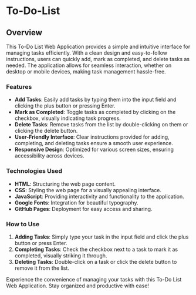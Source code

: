 # To-Do-List<br>

## Overview<br>
This To-Do List Web Application provides a simple and intuitive interface for managing tasks efficiently. With a clean design and easy-to-follow instructions, users can quickly add, mark as completed, and delete tasks as needed. The application allows for seamless interaction, whether on desktop or mobile devices, making task management hassle-free.<br>

### Features
- **Add Tasks**: Easily add tasks by typing them into the input field and clicking the plus button or pressing Enter.<br>
- **Mark as Completed**: Toggle tasks as completed by clicking on the checkbox, visually indicating task progress.<br>
- **Delete Tasks**: Remove tasks from the list by double-clicking on them or clicking the delete button.<br>
- **User-Friendly Interface**: Clear instructions provided for adding, completing, and deleting tasks ensure a smooth user experience.<br>
- **Responsive Design**: Optimized for various screen sizes, ensuring accessibility across devices.<br>

### Technologies Used<br>
- **HTML**: Structuring the web page content.<br>
- **CSS**: Styling the web page for a visually appealing interface.<br>
- **JavaScript**: Providing interactivity and functionality to the application.<br>
- **Google Fonts**: Integration for beautiful typography.<br>
- **GitHub Pages**: Deployment for easy access and sharing.<br>

### How to Use<br>
1. **Adding Tasks**: Simply type your task in the input field and click the plus button or press Enter.<br>
2. **Completing Tasks**: Check the checkbox next to a task to mark it as completed, visually striking it through.<br>
3. **Deleting Tasks**: Double-click on a task or click the delete button to remove it from the list.<br>

Experience the convenience of managing your tasks with this To-Do List Web Application. Stay organized and productive with ease!<br>
